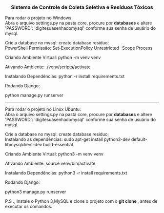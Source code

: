<h3 align='center'>Sistema de Controle de Coleta Seletiva e Resíduos Tóxicos</h3>

Para rodar o projeto no Windows:
<br>
Abra o arquivo settings.py na pasta core, procure por <strong> databases</strong> e altere 'PASSWORD': 'digitesuasenhadomysql' conforme sua senha de usuário do mysql.

Crie a database no mysql: create database residuo;<br>
PowerShell Permissão: Set-ExecutionPolicy Unrestricted -Scope Process

Criando Ambiente Virtual: python -m venv venv

Ativando Ambiente: ./venv/scripts/activate

Instalando Dependências: python -r install requirements.txt

Rodando Django:

python manage.py runserver

-----------------------------

Para rodar o projeto no Linux Ubuntu:
<br>
Abra o arquivo settings.py na pasta core, procure por <strong> databases</strong> e altere 'PASSWORD': 'digitesuasenhadomysql' conforme sua senha de usuário do mysql.

Crie a database no mysql: create database residuo;<br>
Instalando as dependências: sudo apt-get install python3-dev default-libmysqlclient-dev build-essential

Criando Ambiente Virtual: python3 -m venv venv

Ativando Ambiente: source venv/bin/activate

Instalando Dependências: python3 -r install requirements.txt

Rodando Django:

python3 manage.py runserver

P.S .; Instale o Python 3,MySQL e clone o projeto com o <strong> git clone </strong>, antes de executar os comandos.
